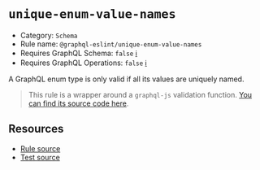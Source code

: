 # `unique-enum-value-names`

- Category: `Schema`
- Rule name: `@graphql-eslint/unique-enum-value-names`
- Requires GraphQL Schema: `false` [ℹ️](../../README.md#extended-linting-rules-with-graphql-schema)
- Requires GraphQL Operations: `false` [ℹ️](../../README.md#extended-linting-rules-with-siblings-operations)

A GraphQL enum type is only valid if all its values are uniquely named.

> This rule is a wrapper around a `graphql-js` validation function. [You can find its source code here](https://github.com/graphql/graphql-js/blob/main/src/validation/rules/UniqueEnumValueNamesRule.ts).

## Resources

- [Rule source](https://github.com/graphql/graphql-js/blob/main/src/validation/rules/UniqueEnumValueNamesRule.ts)
- [Test source](https://github.com/graphql/graphql-js/tree/main/src/validation/__tests__/UniqueEnumValueNamesRule-test.ts)
